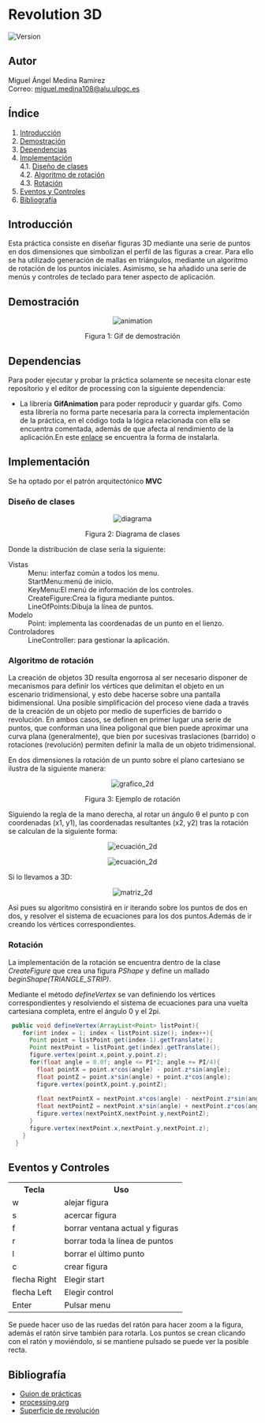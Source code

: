 # Revolution 3D
![Version](https://img.shields.io/badge/version-1.0-green)

## Autor
Miguel Ángel Medina Ramírez <br>
Correo: miguel.medina108@alu.ulpgc.es

## Índice
1. [Introducción](#introducción)
2. [Demostración](#demostración)
3. [Dependencias](#dependencias)
4. [Implementación](#implementación)<br>
 4.1. [Diseño de clases](#diseño-de-clases)<br>
 4.2. [Algoritmo de rotación](#algoritmo-de-rotación)<br>
 4.3. [Rotación](#rotación)<br>
5. [Eventos y Controles](#eventos-y-controles)
6. [Bibliografía](#bibliografía)

## Introducción
Esta práctica consiste en diseñar figuras 3D mediante una serie de puntos en dos dimensiones que simbolizan el perfil de las figuras a crear. Para ello se ha utilizado generación de mallas en triángulos, mediante un algoritmo de rotación de los puntos iniciales. Asimismo, se ha añadido una serie de menús y controles de teclado para tener aspecto de aplicación.


## Demostración
<p align="center"> 
   <img src="data/animation.gif" alt="animation"></img>
   <p align="center">Figura 1: Gif de demostración</p>
</p>

## Dependencias
Para poder ejecutar y probar la práctica solamente se necesita clonar este repositorio y el editor de processing con la siguiente dependencia:
- La librería **GifAnimation** para poder reproducir y guardar gifs. Como esta librería no forma parte necesaria para la correcta implementación de la práctica, en el código toda la lógica relacionada con ella se encuentra comentada, además de que afecta al rendimiento de la aplicación.En este [enlace](https://github.com/extrapixel/gif-animation) se encuentra la forma de instalarla.

## Implementación
Se ha optado por el patrón arquitectónico **MVC**

### Diseño de clases
<p align="center"> 
   <img src="data/diagrama.png" alt="diagrama"></img>
   <p align="center">Figura 2: Diagrama de clases</p>
</p>

Donde la distribución de clase sería la siguiente:

<dl>
  <dt>Vistas</dt>
    <dd>Menu: interfaz común a todos los menu.</dd>
    <dd>StartMenu:menú de inicio.</dd>
    <dd>KeyMenu:El menú de información de los controles.</dd>
    <dd>CreateFigure:Crea la figura mediante puntos.</dd>
    <dd>LineOfPoints:Dibuja la línea de puntos.</dd>
  <dt>Modelo</dt>
    <dd>Point: implementa las coordenadas de un punto en el lienzo.</dd>
  <dt>Controladores</dt>
    <dd>LineController: para gestionar la aplicación.</dd>
</dl>


### Algoritmo de rotación
La creación de objetos 3D resulta engorrosa al ser necesario disponer de mecanismos para
definir los vértices que delimitan el objeto en un escenario tridimensional, y esto debe hacerse
sobre una pantalla bidimensional. Una posible simplificación del proceso viene dada a través
de la creación de un objeto por medio de superficies de barrido o revolución. En ambos casos,
se definen en primer lugar una serie de puntos, que conforman una línea poligonal que
bien puede aproximar una curva plana (generalmente), que bien por sucesivas traslaciones
(barrido) o rotaciones (revolución) permiten definir la malla de un objeto tridimensional.

En dos dimensiones la rotación de un punto sobre el plano cartesiano se ilustra de la siguiente manera:

<p align="center"> 
   <img src="data/grafico.jpeg" alt="grafico_2d"></img>
   <p align="center">Figura 3: Ejemplo de rotación</p>
</p>

Siguiendo la regla de la mano derecha, al rotar un ángulo θ el punto p con
coordenadas (x1, y1), las coordenadas resultantes (x2, y2) tras la rotación se calculan de la siguiente forma:

<p align="center"> 
   <img src="data/ec_2d.png" alt="ecuación_2d"></img>
</p>
<p align="center"> 
   <img src="data/ma_2d.png" alt="ecuación_2d"></img>
</p>


Si lo llevamos a 3D:

<p align="center"> 
   <img src="data/ec_ma_3d.png" alt="matriz_2d"></img>
</p>

Así pues su algoritmo consistirá en ir iterando sobre los puntos de dos en dos, y resolver el sistema de ecuaciones para los dos puntos.Además de ir creando los vértices correspondientes.

### Rotación

La implementación de la rotación se encuentra dentro de la clase *CreateFigure* que crea una figura *PShape* y define un mallado *beginShape(TRIANGLE_STRIP)*.  

Mediante el método *defineVertex* se van definiendo los vértices correspondientes y resolviendo el sistema de ecuaciones para una vuelta cartesiana completa, entre el ángulo 0 y el 2pi.

```java
 public void defineVertex(ArrayList<Point> listPoint){
    for(int index = 1; index < listPoint.size(); index++){
      Point point = listPoint.get(index-1).getTranslate(); 
      Point nextPoint = listPoint.get(index).getTranslate();
      figure.vertex(point.x,point.y,point.z);
      for(float angle = 0.0f; angle <= PI*2; angle += PI/4){
        float pointX = point.x*cos(angle) - point.z*sin(angle);
        float pointZ = point.x*sin(angle) + point.z*cos(angle);
        figure.vertex(pointX,point.y,pointZ);
        
        float nextPointX = nextPoint.x*cos(angle) - nextPoint.z*sin(angle);
        float nextPointZ = nextPoint.x*sin(angle) + nextPoint.z*cos(angle);
        figure.vertex(nextPointX,nextPoint.y,nextPointZ);
      }
      figure.vertex(nextPoint.x,nextPoint.y,nextPoint.z);
    }
  }
```

## Eventos y Controles

<table style="width:100%">
  <tr>
    <th>Tecla</th>
    <th>Uso</th>
  </tr>
  <tr>
    <td>w</td>
    <td>alejar figura</td>
  </tr>
  <tr>
    <td>s</td>
    <td>acercar figura</td>
  </tr>
  <tr>
    <td>f</td>
    <td>borrar ventana actual y figuras</td>
  </tr>
  <tr>
    <td>r</td>
    <td>borrar toda la línea de puntos</td>
  </tr>
  <tr>
    <td>l</td>
    <td>borrar el último punto</td>
  </tr>
  <tr>
    <td>c</td>
    <td>crear figura</td>
  </tr>
  <tr>
    <td>flecha Right</td>
    <td>Elegir start</td>
  </tr>
  <tr>
    <td>flecha Left</td>
    <td>Elegir control</td>
  </tr>
  <tr>
     <td>Enter</td>
     <td>Pulsar menu</td>
   </tr>
</table>

Se puede hacer uso de las ruedas del ratón para hacer zoom a la figura, además el ratón sirve también para rotarla. Los puntos se crean clicando con el ratón y moviéndolo, si se mantiene pulsado se puede ver la posible recta.

## Bibliografía

* [Guion de prácticas](https://cv-aep.ulpgc.es/cv/ulpgctp20/pluginfile.php/126724/mod_resource/content/22/CIU_Pr_cticas.pdf)
* [processing.org](https://processing.org/)
* [Superficie de revolución](https://es.wikipedia.org/wiki/Superficie_de_revoluci%C3%B3n)


